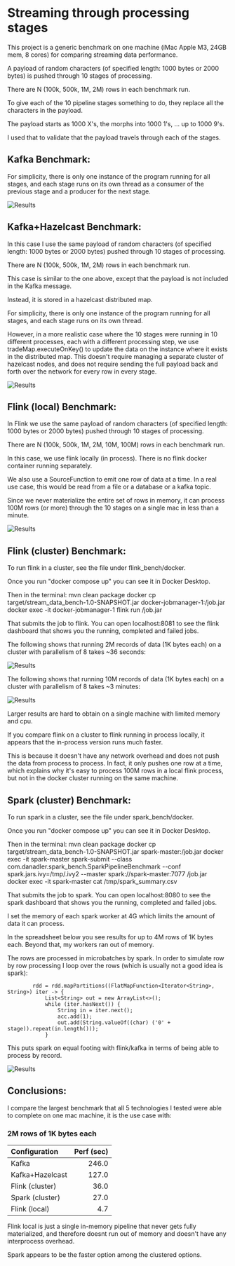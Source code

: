 # Streaming through processing stages 

This project is a generic benchmark on one machine (iMac Apple M3, 24GB mem, 8 cores) for comparing streaming data performance.

A payload of random characters (of specified length: 1000 bytes or 2000 bytes) is pushed through 10 stages of processing.

There are N (100k, 500k, 1M, 2M) rows in each benchmark run.

To give each of the 10 pipeline stages something to do, they replace all the characters in the payload.

The payload starts as 1000 X's, the morphs into 1000 1's, ... up to 1000 9's.

I used that to validate that the payload travels through each of the stages.

## Kafka Benchmark:

For simplicity, there is only one instance of the program running for all stages, and each stage runs on its own thread as a consumer of the previous stage and a producer for the next stage.

![Results](src/main/java/com/danadler/KafkaBenchmark.png)

## Kafka+Hazelcast Benchmark:

In this case I use the same payload of random characters (of specified length: 1000 bytes or 2000 bytes) pushed through 10 stages of processing.

There are N (100k, 500k, 1M, 2M) rows in each benchmark run.

This case is similar to the one above, except that the payload is not included in the Kafka message.

Instead, it is stored in a hazelcast distributed map.

For simplicity, there is only one instance of the program running for all stages, and each stage runs on its own thread.

However, in a more realistic case where the 10 stages were running in 10 different processes, each with a different processing step, we use tradeMap.executeOnKey() to update the data on the instance where it exists in the distributed map. This doesn't require managing a separate cluster of hazelcast nodes, and does not require sending the full payload back and forth over the network for every row in every stage.

![Results](src/main/java/com/danadler/HazelBenchmark.png)

## Flink (local) Benchmark:

In Flink we use the same payload of random characters (of specified length: 1000 bytes or 2000 bytes) pushed through 10 stages of processing.

There are N (100k, 500k, 1M, 2M, 10M, 100M) rows in each benchmark run.

In this case, we use flink locally (in process). There is no flink docker container running separately.

We also use a SourceFunction<String> to emit one row of data at a time. In a real use case, this would be read from a file or a database or a kafka topic.

Since we never materialize the entire set of rows in memory, it can process 100M rows (or more) through the 10 stages on a single mac in less than a minute.

![Results](src/main/java/com/danadler/FlinkLocalBenchmark.png)


## Flink (cluster) Benchmark:

To run flink in a cluster, see the file under flink_bench/docker.

Once you run "docker compose up" you can see it in Docker Desktop.

Then in the terminal:
mvn clean package
docker cp target/stream_data_bench-1.0-SNAPSHOT.jar docker-jobmanager-1:/job.jar
docker exec -it docker-jobmanager-1 flink run /job.jar

That submits the job to flink. You can open localhost:8081 to see the flink dashboard that shows you the running, completed and failed jobs.

The following shows that running 2M records of data (1K bytes each) on a cluster with parallelism of 8 takes ~36 seconds:

![Results](src/main/java/com/danadler/Flink-Cluster-8-2M-1K.png)

The following shows that running 10M records of data (1K bytes each) on a cluster with parallelism of 8 takes ~3 minutes:

![Results](src/main/java/com/danadler/Flink-Cluster-1-10M-1K.png)

Larger results are hard to obtain on a single machine with limited memory and cpu.

If you compare flink on a cluster to flink running in process locally, it appears that the in-process version runs much faster.

This is because it doesn't have any network overhead and does not push the data from process to process. In fact, it only pushes one row at a time, which explains why it's easy to process 100M rows in a local flink process, but not in the docker cluster running on the same machine.

## Spark (cluster) Benchmark:

To run spark in a cluster, see the file under spark_bench/docker.

Once you run "docker compose up" you can see it in Docker Desktop.

Then in the terminal:
mvn clean package
docker cp target/stream_data_bench-1.0-SNAPSHOT.jar spark-master:/job.jar
docker exec -it spark-master spark-submit   --class com.danadler.spark_bench.SparkPipelineBenchmark   --conf spark.jars.ivy=/tmp/.ivy2   --master spark://spark-master:7077   /job.jar
docker exec -it spark-master cat /tmp/spark_summary.csv

That submits the job to spark. You can open localhost:8080 to see the spark dashboard that shows you the running, completed and failed jobs.

I set the memory of each spark worker at 4G which limits the amount of data it can process. 

In the spreadsheet below you see results for up to 4M rows of 1K bytes each. Beyond that, my workers ran out of memory.

The rows are processed in microbatches by spark. In order to simulate row by row processing I loop over the rows (which is usually not a good idea is spark):

            rdd = rdd.mapPartitions((FlatMapFunction<Iterator<String>, String>) iter -> {
                List<String> out = new ArrayList<>();
                while (iter.hasNext()) {
                    String in = iter.next();
                    acc.add(1);
                    out.add(String.valueOf((char) ('0' + stage)).repeat(in.length()));
                }
                
This puts spark on equal footing with flink/kafka in terms of being able to process by record.

![Results](src/main/java/com/danadler/SparkBenchmark.png)

## Conclusions:

I compare the largest benchmark that all 5 technologies I tested were able to complete on one mac machine, it is the use case with:

### 2M rows of 1K bytes each

|  Configuration  |  Perf (sec)  |
|:----------------|-------------:|
| Kafka           |         246.0|
| Kafka+Hazelcast |         127.0|
| Flink (cluster) |          36.0|
| Spark (cluster) |          27.0|
| Flink (local)   |           4.7|

Flink local is just a single in-memory pipeline that never gets fully materialized, and therefore doesnt run out of memory and doesn't have any interprocess overhead.

Spark appears to be the faster option among the clustered options.
